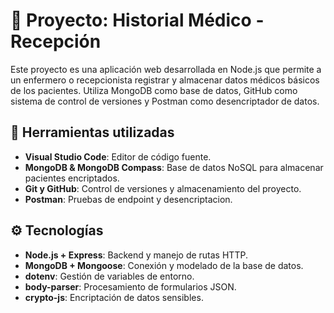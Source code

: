 # 🏥 Proyecto: Historial Médico - Recepción

Este proyecto es una aplicación web desarrollada en Node.js que permite a un enfermero o recepcionista registrar y almacenar datos médicos básicos de los pacientes. Utiliza MongoDB como base de datos, GitHub como sistema de control de versiones y Postman como desencriptador de datos.

## 🔧 Herramientas utilizadas

- **Visual Studio Code**: Editor de código fuente.
- **MongoDB & MongoDB Compass**: Base de datos NoSQL para almacenar pacientes encriptados.
- **Git y GitHub**: Control de versiones y almacenamiento del proyecto.
- **Postman**: Pruebas de endpoint y desencriptacion.

## ⚙️ Tecnologías

- **Node.js + Express**: Backend y manejo de rutas HTTP.
- **MongoDB + Mongoose**: Conexión y modelado de la base de datos.
- **dotenv**: Gestión de variables de entorno.
- **body-parser**: Procesamiento de formularios JSON.
- **crypto-js**: Encriptación de datos sensibles.

